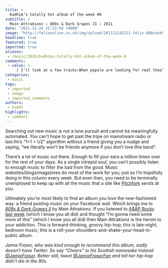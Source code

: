```yaml
---
title: >
  Kadhim’s totally hot album of the week #8
subtitle: >
  Main Attrakionz – 808s & Dark Grapes II – 2011
date: "2011-11-24 22:23:58 +0000"
image: "http://felixonline.co.uk/img/upload/201111242221-felix-808sanddarkgrapes2.jpg"
headline: true
featured: true
imported: true
aliases:
 - /music/1833/kadhims-totally-hot-album-of-the-week-8
comments:
 - value: >
     | I'll look at a few tracks:When pepole are looking for real theological exegesis, they don't look to the Newsboys. Most lyrics explore a simple Bible concept I really think Tait's voice is killing it on this album. On Your Knees is really good but sounds a lot like a Daughtry or Lifehouse ballad but it is done so well, in the same way that dc Talk would copy another artist's style and it would still sound good. He makes some statement about love coming from the inside out , but, ultimately, this song runs in contrast to the message of Rick Warren, basically saying when you've given it all you got (which, the message should be, why aren't you first going to Scripture and prayer? ) that submitting to God is how to survive, and at times, overcome. When The Boys Light Up sounds a little like a Toby Mac song, and I wouldn't mind this, which is yet another inspirational go get em song but the guitars, keys and drums are just a little cheesy. The little phrases like get wired to the Highest Power , we a
categories:
 - music
tags:
 - imported
 - image
 - imported_comments
authors:
 - ks607
highlights:
 - comment
---
```


Searching out new music is not a lone pursuit and cannot be meaningfully automated. You can’t hope to get past the tripe on mainstream radio or last.fm’s “1+1 = U2” algorithm without a friend giving you a nudge and saying, “we literally won’t be friends anymore if you don’t love this band”.

There’s a lot of music out there. Enough to fill your ears a million times over for the rest of your days. As a single intrepid soul, you can’t possibly listen to enough music to filter the bad from the good. Music websites/blogs/magazines do most of the work for you; just as I’m hopefully doing in this column every week. But even then, you need to be terminally unemployed to keep up with all the music that a site like [Pitchfork](http://pitchfork.com) sends at you.

Ultimately you’re most likely to find an album you love the new-fashioned way: a friend posting music on your Facebook wall. Which brings me to [_808s & Dark Grapes II_](http://mishkanyc.bandcamp.com/album/main-attrakionz-808s-dark-grapes-ii) by Main Attrakionz. If you listened to [A$AP Rocky last week](http://felixonline.co.uk/music/1776/kadhims-totally-hot-album-of-the-week-7/) (which I know you all did) and thought “I’m gonna need some more of this” (which I know you all did) then Main Attrakionz is the heroin to your addiction. This is forward-thinking, groovy hip-hop; this is late-night, bedroom music; this is a roll-your-shoulders-and-shake-your-head-in-public album.

_Jamie Fraser, who was kind enough to recommend this album, sadly doesn’t have Twitter. So say “Cheers” to his Scottish namesake instead [@JamieFraser](https://twitter.com/#!/jamiefraser). Better still, tweet [@JamieFraserFan](https://twitter.com/#!/jamiefraserfan) and tell her hip-hop didn’t die in the 90s._
